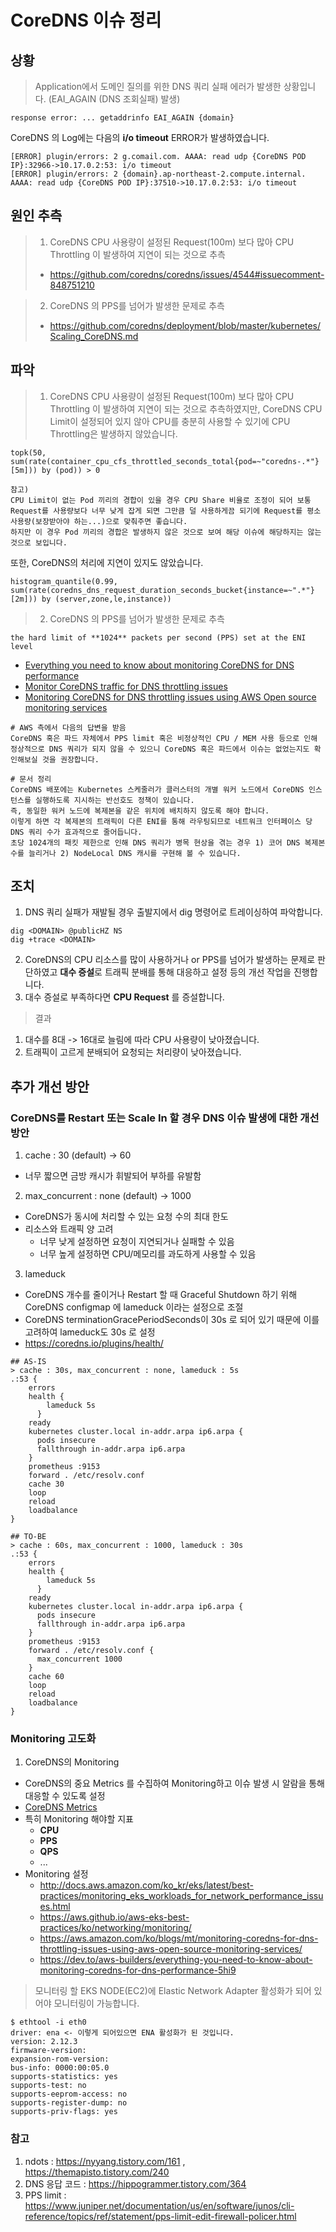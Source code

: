 # CoreDNS 이슈 정리

## 상황

> Application에서 도메인 질의를 위한 DNS 쿼리 실패 에러가 발생한 상황입니다. (EAI_AGAIN (DNS 조회실패) 발생)

```
response error: ... getaddrinfo EAI_AGAIN {domain}
```

CoreDNS 의 Log에는 다음의 **i/o timeout** ERROR가 발생하였습니다.

```
[ERROR] plugin/errors: 2 g.comail.com. AAAA: read udp {CoreDNS POD IP}:32966->10.17.0.2:53: i/o timeout
[ERROR] plugin/errors: 2 {domain}.ap-northeast-2.compute.internal. AAAA: read udp {CoreDNS POD IP}:37510->10.17.0.2:53: i/o timeout
```

## 원인 추측

> 1. CoreDNS CPU 사용량이 설정된 Request(100m) 보다 많아 CPU Throttling 이 발생하여 지연이 되는 것으로 추측
>
> - https://github.com/coredns/coredns/issues/4544#issuecomment-848751210

> 2. CoreDNS 의 PPS를 넘어가 발생한 문제로 추측
>
> - https://github.com/coredns/deployment/blob/master/kubernetes/Scaling_CoreDNS.md

## 파악

> 1. CoreDNS CPU 사용량이 설정된 Request(100m) 보다 많아 CPU Throttling 이 발생하여 지연이 되는 것으로 추측하였지만, CoreDNS CPU Limit이 설정되어 있지 않아 CPU를 충분히 사용할 수 있기에 CPU Throttling은 발생하지 않았습니다.

```
topk(50, sum(rate(container_cpu_cfs_throttled_seconds_total{pod=~"coredns-.*"}[5m])) by (pod)) > 0
```

```
참고)
CPU Limit이 없는 Pod 끼리의 경합이 있을 경우 CPU Share 비율로 조정이 되어 보통 Request를 사용량보다 너무 낮게 잡게 되면 그만큼 덜 사용하게끔 되기에 Request를 평소 사용량(보장받아야 하는...)으로 맞춰주면 좋습니다.
하지만 이 경우 Pod 끼리의 경합은 발생하지 않은 것으로 보여 해당 이슈에 해당하지는 않는 것으로 보입니다.
```

또한, CoreDNS의 처리에 지연이 있지도 않았습니다.

```
histogram_quantile(0.99, sum(rate(coredns_dns_request_duration_seconds_bucket{instance=~".*"}[2m])) by (server,zone,le,instance))
```

> 2. CoreDNS 의 PPS를 넘어가 발생한 문제로 추측

```
the hard limit of **1024** packets per second (PPS) set at the ENI level
```

- [Everything you need to know about monitoring CoreDNS for DNS performance](https://dev.to/aws-builders/everything-you-need-to-know-about-monitoring-coredns-for-dns-performance-5hi9)
- [Monitor CoreDNS traffic for DNS throttling issues](https://aws.github.io/aws-eks-best-practices/ko/networking/monitoring/)
- [Monitoring CoreDNS for DNS throttling issues using AWS Open source monitoring services](https://aws.amazon.com/ko/blogs/mt/monitoring-coredns-for-dns-throttling-issues-using-aws-open-source-monitoring-services/)

```
# AWS 측에서 다음의 답변을 받음
CoreDNS 혹은 파드 자체에서 PPS limit 혹은 비정상적인 CPU / MEM 사용 등으로 인해 정상적으로 DNS 쿼리가 되지 않을 수 있으니 CoreDNS 혹은 파드에서 이슈는 없었는지도 확인해보실 것을 권장합니다.
```

```
# 문서 정리
CoreDNS 배포에는 Kubernetes 스케줄러가 클러스터의 개별 워커 노드에서 CoreDNS 인스턴스를 실행하도록 지시하는 반선호도 정책이 있습니다.
즉, 동일한 워커 노드에 복제본을 같은 위치에 배치하지 않도록 해야 합니다.
이렇게 하면 각 복제본의 트래픽이 다른 ENI를 통해 라우팅되므로 네트워크 인터페이스 당 DNS 쿼리 수가 효과적으로 줄어듭니다.
초당 1024개의 패킷 제한으로 인해 DNS 쿼리가 병목 현상을 겪는 경우 1) 코어 DNS 복제본 수를 늘리거나 2) NodeLocal DNS 캐시를 구현해 볼 수 있습니다.
```

## 조치

1. DNS 쿼리 실패가 재발될 경우 출발지에서 dig 명령어로 트레이싱하여 파악합니다.

```
dig <DOMAIN> @publicHZ NS
dig +trace <DOMAIN>
```

2. CoreDNS의 CPU 리소스를 많이 사용하거나 or PPS를 넘어가 발생하는 문제로 판단하였고 **대수 증설**로 트래픽 분배를 통해 대응하고 설정 등의 개선 작업을 진행합니다.
3. 대수 증설로 부족하다면 **CPU Request** 를 증설합니다.

> 결과

1. 대수를 8대 -> 16대로 늘림에 따라 CPU 사용량이 낮아졌습니다.
2. 트래픽이 고르게 분배되어 요청되는 처리량이 낮아졌습니다.

## 추가 개선 방안

### CoreDNS를 Restart 또는 Scale In 할 경우 DNS 이슈 발생에 대한 개선 방안

1. cache : 30 (default) -> 60

- 너무 짧으면 금방 캐시가 휘발되어 부하를 유발함

2. max_concurrent : none (default) -> 1000

- CoreDNS가 동시에 처리할 수 있는 요청 수의 최대 한도
- 리소스와 트래픽 양 고려
    - 너무 낮게 설정하면 요청이 지연되거나 실패할 수 있음
    - 너무 높게 설정하면 CPU/메모리를 과도하게 사용할 수 있음

3. lameduck

- CoreDNS 개수를 줄이거나 Restart 할 때 Graceful Shutdown 하기 위해 CoreDNS configmap 에 lameduck 이라는 설정으로 조절
- CoreDNS terminationGracePeriodSeconds이 30s 로 되어 있기 때문에 이를 고려하여 lameduck도 30s 로 설정
- https://coredns.io/plugins/health/

```
## AS-IS
> cache : 30s, max_concurrent : none, lameduck : 5s
.:53 {
    errors
    health {
        lameduck 5s
      }
    ready
    kubernetes cluster.local in-addr.arpa ip6.arpa {
      pods insecure
      fallthrough in-addr.arpa ip6.arpa
    }
    prometheus :9153
    forward . /etc/resolv.conf
    cache 30
    loop
    reload
    loadbalance
}

## TO-BE
> cache : 60s, max_concurrent : 1000, lameduck : 30s
.:53 {
    errors
    health {
        lameduck 5s
      }
    ready
    kubernetes cluster.local in-addr.arpa ip6.arpa {
      pods insecure
      fallthrough in-addr.arpa ip6.arpa
    }
    prometheus :9153
    forward . /etc/resolv.conf {
      max_concurrent 1000
    }
    cache 60
    loop
    reload
    loadbalance
}
```

### Monitoring 고도화

1. CoreDNS의 Monitoring

- CoreDNS의 중요 Metrics 를 수집하여 Monitoring하고 이슈 발생 시 알람을 통해 대응할 수 있도록 설정
- [CoreDNS Metrics](https://coredns.io/plugins/metrics/)
- 특히 Monitoring 해야할 지표
  - **CPU**
  - **PPS**
  - **QPS**
  - ...
- Monitoring 설정
  - http://docs.aws.amazon.com/ko_kr/eks/latest/best-practices/monitoring_eks_workloads_for_network_performance_issues.html
  - https://aws.github.io/aws-eks-best-practices/ko/networking/monitoring/
  - https://aws.amazon.com/ko/blogs/mt/monitoring-coredns-for-dns-throttling-issues-using-aws-open-source-monitoring-services/
  - https://dev.to/aws-builders/everything-you-need-to-know-about-monitoring-coredns-for-dns-performance-5hi9

> 모니터링 할 EKS NODE(EC2)에 Elastic Network Adapter 활성화가 되어 있어야 모니터링이 가능합니다.

```
$ ethtool -i eth0
driver: ena <- 이렇게 되어있으면 ENA 활성화가 된 것입니다.
version: 2.12.3
firmware-version:
expansion-rom-version:
bus-info: 0000:00:05.0
supports-statistics: yes
supports-test: no
supports-eeprom-access: no
supports-register-dump: no
supports-priv-flags: yes
```

### 참고

1. ndots : https://nyyang.tistory.com/161 , https://themapisto.tistory.com/240
2. DNS 응답 코드 : https://hippogrammer.tistory.com/364
3. PPS limit : https://www.juniper.net/documentation/us/en/software/junos/cli-reference/topics/ref/statement/pps-limit-edit-firewall-policer.html
